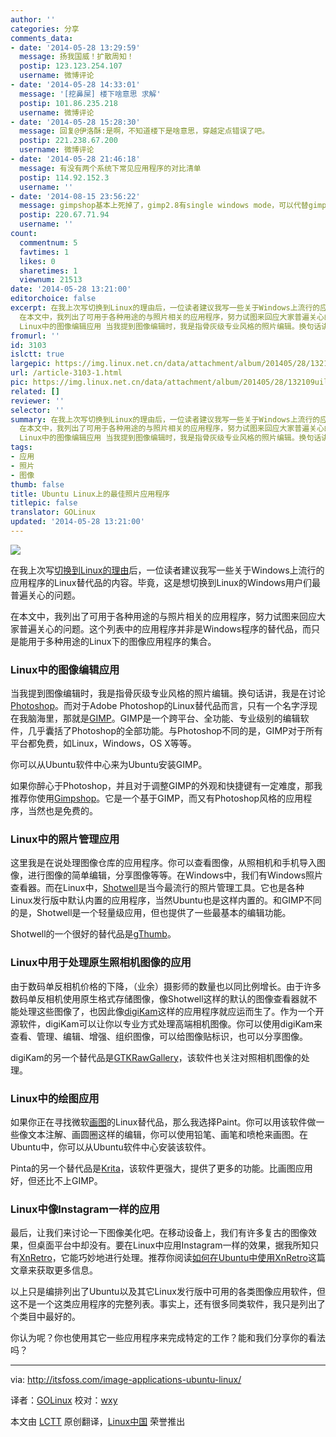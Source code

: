 ```yaml
---
author: ''
categories: 分享
comments_data:
- date: '2014-05-28 13:29:59'
  message: 扬我国威！扩散周知！
  postip: 123.123.254.107
  username: 微博评论
- date: '2014-05-28 14:33:01'
  message: '[挖鼻屎] 楼下啥意思 求解'
  postip: 101.86.235.218
  username: 微博评论
- date: '2014-05-28 15:28:30'
  message: 回复@伊洛酥:是啊，不知道楼下是啥意思，穿越定点错误了吧。
  postip: 221.238.67.200
  username: 微博评论
- date: '2014-05-28 21:46:18'
  message: 有没有两个系统下常见应用程序的对比清单
  postip: 114.92.152.3
  username: ''
- date: '2014-08-15 23:56:22'
  message: gimpshop基本上死掉了，gimp2.8有single windows mode，可以代替gimpshop吧。
  postip: 220.67.71.94
  username: ''
count:
  commentnum: 5
  favtimes: 1
  likes: 0
  sharetimes: 1
  viewnum: 21513
date: '2014-05-28 13:21:00'
editorchoice: false
excerpt: 在我上次写切换到Linux的理由后，一位读者建议我写一些关于Windows上流行的应用程序的Linux替代品的内容。毕竟，这对于想切换到Linux的那些Windows用户们的最普遍关心的问题。
  在本文中，我列出了可用于各种用途的与照片相关的应用程序，努力试图来回应大家普遍关心的问题。这个列表中的应用程序并非是Windows程序的替代品，而只是能用于多种用途的Linux下的图像应用程序的集合。
  Linux中的图像编辑应用 当我提到图像编辑时，我是指骨灰级专业风格的照片编辑。换句话讲，我是在讨论Photoshop。而对于Adobe Photoshop的Linux替代品而言，只
fromurl: ''
id: 3103
islctt: true
largepic: https://img.linux.net.cn/data/attachment/album/201405/28/132109uilrglq3gvtg6qg5.jpeg
url: /article-3103-1.html
pic: https://img.linux.net.cn/data/attachment/album/201405/28/132109uilrglq3gvtg6qg5.jpeg.thumb.jpg
related: []
reviewer: ''
selector: ''
summary: 在我上次写切换到Linux的理由后，一位读者建议我写一些关于Windows上流行的应用程序的Linux替代品的内容。毕竟，这对于想切换到Linux的那些Windows用户们的最普遍关心的问题。
  在本文中，我列出了可用于各种用途的与照片相关的应用程序，努力试图来回应大家普遍关心的问题。这个列表中的应用程序并非是Windows程序的替代品，而只是能用于多种用途的Linux下的图像应用程序的集合。
  Linux中的图像编辑应用 当我提到图像编辑时，我是指骨灰级专业风格的照片编辑。换句话讲，我是在讨论Photoshop。而对于Adobe Photoshop的Linux替代品而言，只
tags:
- 应用
- 照片
- 图像
thumb: false
title: Ubuntu Linux上的最佳照片应用程序
titlepic: false
translator: GOLinux
updated: '2014-05-28 13:21:00'
---
```


![](/data/attachment/album/201405/28/132109uilrglq3gvtg6qg5.jpeg)


在我上次写[切换到Linux的理由](http://itsfoss.com/reasons-switch-linux-windows-xp/)后，一位读者建议我写一些关于Windows上流行的应用程序的Linux替代品的内容。毕竟，这是想切换到Linux的Windows用户们最普遍关心的问题。


在本文中，我列出了可用于各种用途的与照片相关的应用程序，努力试图来回应大家普遍关心的问题。这个列表中的应用程序并非是Windows程序的替代品，而只是能用于多种用途的Linux下的图像应用程序的集合。


### Linux中的图像编辑应用


当我提到图像编辑时，我是指骨灰级专业风格的照片编辑。换句话讲，我是在讨论[Photoshop](http://www.photoshop.com/)。而对于Adobe Photoshop的Linux替代品而言，只有一个名字浮现在我脑海里，那就是[GIMP](http://www.gimp.org/)。GIMP是一个跨平台、全功能、专业级别的编辑软件，几乎囊括了Photoshop的全部功能。与Photoshop不同的是，GIMP对于所有平台都免费，如Linux，Windows，OS X等等。


你可以从Ubuntu软件中心来为Ubuntu安装GIMP。


如果你醉心于Photoshop，并且对于调整GIMP的外观和快捷键有一定难度，那我推荐你使用[Gimpshop](http://www.gimpshop.com/)。它是一个基于GIMP，而又有Photoshop风格的应用程序，当然也是免费的。


### Linux中的照片管理应用


这里我是在说处理图像仓库的应用程序。你可以查看图像，从照相机和手机导入图像，进行图像的简单编辑，分享图像等等。在Windows中，我们有Windows照片查看器。而在Linux中，[Shotwell](https://wiki.gnome.org/Apps/Shotwell)是当今最流行的照片管理工具。它也是各种Linux发行版中默认内置的应用程序，当然Ubuntu也是这样内置的。和GIMP不同的是，Shotwell是一个轻量级应用，但也提供了一些最基本的编辑功能。


Shotwell的一个很好的替代品是[gThumb](https://wiki.gnome.org/action/show/Apps/gthumb?action=show&redirect=gthumb)。


### Linux中用于处理原生照相机图像的应用


由于数码单反相机价格的下降，（业余）摄影师的数量也以同比例增长。由于许多数码单反相机使用原生格式存储图像，像Shotwell这样的默认的图像查看器就不能处理这些图像了，也因此像[digiKam](http://www.digikam.org/)这样的应用程序就应运而生了。作为一个开源软件，digiKam可以让你以专业方式处理高端相机图像。你可以使用digiKam来查看、管理、编辑、增强、组织图像，可以给图像贴标识，也可以分享图像。


digiKam的另一个替代品是[GTKRawGallery](http://gtkrawgallery.sourceforge.net/src/en/home.html)，该软件也关注对照相机图像的处理。


### Linux中的绘图应用


如果你正在寻找微软[画图](http://pinta-project.com/)的Linux替代品，那么我选择Paint。你可以用该软件做一些像文本注解、画圆圈这样的编辑，你可以使用铅笔、画笔和喷枪来画图。在Ubuntu中，你可以从Ubuntu软件中心安装该软件。


Pinta的另一个替代品是[Krita](http://krita.org/index.php)，该软件更强大，提供了更多的功能。比画图应用好，但还比不上GIMP。


### Linux中像Instagram一样的应用


最后，让我们来讨论一下图像美化吧。在移动设备上，我们有许多复古的图像效果，但桌面平台中却没有。要在Linux中应用Instagram一样的效果，据我所知只有[XnRetro](http://www.xnview.com/en/xnretro/)，它能巧妙地进行处理。推荐你阅读[如何在Ubuntu中使用XnRetro](http://itsfoss.com/add-instagram-effects-xnretro-ubuntu-linux/)这篇文章来获取更多信息。


以上只是编排列出了Ubuntu以及其它Linux发行版中可用的各类图像应用软件，但这不是一个这类应用程序的完整列表。事实上，还有很多同类软件，我只是列出了个类目中最好的。


你认为呢？你也使用其它一些应用程序来完成特定的工作？能和我们分享你的看法吗？




---


via: <http://itsfoss.com/image-applications-ubuntu-linux/>


译者：[GOLinux](https://github.com/GOLinux) 校对：[wxy](https://github.com/wxy)


本文由 [LCTT](https://github.com/LCTT/TranslateProject) 原创翻译，[Linux中国](http://linux.cn/) 荣誉推出